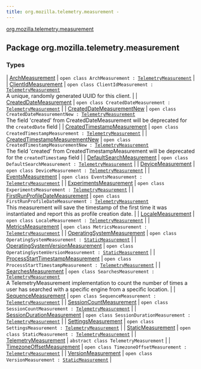 ```yaml
---
title: org.mozilla.telemetry.measurement - 
---
```


[org.mozilla.telemetry.measurement](./index.html)

## Package org.mozilla.telemetry.measurement

### Types

| [ArchMeasurement](-arch-measurement/index.html) | `open class ArchMeasurement : `[`TelemetryMeasurement`](-telemetry-measurement/index.html) |
| [ClientIdMeasurement](-client-id-measurement/index.html) | `open class ClientIdMeasurement : `[`TelemetryMeasurement`](-telemetry-measurement/index.html)<br>A unique, randomly generated UUID for this client. |
| [CreatedDateMeasurement](-created-date-measurement/index.html) | `open class CreatedDateMeasurement : `[`TelemetryMeasurement`](-telemetry-measurement/index.html) |
| [CreatedDateMeasurementNew](-created-date-measurement-new/index.html) | `open class CreatedDateMeasurementNew : `[`TelemetryMeasurement`](-telemetry-measurement/index.html)<br>The field 'created' from CreatedDateMeasurement will be deprecated for the `createdDate` field |
| [CreatedTimestampMeasurement](-created-timestamp-measurement/index.html) | `open class CreatedTimestampMeasurement : `[`TelemetryMeasurement`](-telemetry-measurement/index.html) |
| [CreatedTimestampMeasurementNew](-created-timestamp-measurement-new/index.html) | `open class CreatedTimestampMeasurementNew : `[`TelemetryMeasurement`](-telemetry-measurement/index.html)<br>The field 'created' from CreatedTimestampMeasurement will be deprecated for the `createdTimestamp` field |
| [DefaultSearchMeasurement](-default-search-measurement/index.html) | `open class DefaultSearchMeasurement : `[`TelemetryMeasurement`](-telemetry-measurement/index.html) |
| [DeviceMeasurement](-device-measurement/index.html) | `open class DeviceMeasurement : `[`TelemetryMeasurement`](-telemetry-measurement/index.html) |
| [EventsMeasurement](-events-measurement/index.html) | `open class EventsMeasurement : `[`TelemetryMeasurement`](-telemetry-measurement/index.html) |
| [ExperimentsMeasurement](-experiments-measurement/index.html) | `open class ExperimentsMeasurement : `[`TelemetryMeasurement`](-telemetry-measurement/index.html) |
| [FirstRunProfileDateMeasurement](-first-run-profile-date-measurement/index.html) | `open class FirstRunProfileDateMeasurement : `[`TelemetryMeasurement`](-telemetry-measurement/index.html)<br>This measurement will save the timestamp of the first time it was instantiated and report this as profile creation date. |
| [LocaleMeasurement](-locale-measurement/index.html) | `open class LocaleMeasurement : `[`TelemetryMeasurement`](-telemetry-measurement/index.html) |
| [MetricsMeasurement](-metrics-measurement/index.html) | `open class MetricsMeasurement : `[`TelemetryMeasurement`](-telemetry-measurement/index.html) |
| [OperatingSystemMeasurement](-operating-system-measurement/index.html) | `open class OperatingSystemMeasurement : `[`StaticMeasurement`](-static-measurement/index.html) |
| [OperatingSystemVersionMeasurement](-operating-system-version-measurement/index.html) | `open class OperatingSystemVersionMeasurement : `[`StaticMeasurement`](-static-measurement/index.html) |
| [ProcessStartTimestampMeasurement](-process-start-timestamp-measurement/index.html) | `open class ProcessStartTimestampMeasurement : `[`TelemetryMeasurement`](-telemetry-measurement/index.html) |
| [SearchesMeasurement](-searches-measurement/index.html) | `open class SearchesMeasurement : `[`TelemetryMeasurement`](-telemetry-measurement/index.html)<br>A TelemetryMeasurement implementation to count the number of times a user has searched with a specific engine from a specific location. |
| [SequenceMeasurement](-sequence-measurement/index.html) | `open class SequenceMeasurement : `[`TelemetryMeasurement`](-telemetry-measurement/index.html) |
| [SessionCountMeasurement](-session-count-measurement/index.html) | `open class SessionCountMeasurement : `[`TelemetryMeasurement`](-telemetry-measurement/index.html) |
| [SessionDurationMeasurement](-session-duration-measurement/index.html) | `open class SessionDurationMeasurement : `[`TelemetryMeasurement`](-telemetry-measurement/index.html) |
| [SettingsMeasurement](-settings-measurement/index.html) | `open class SettingsMeasurement : `[`TelemetryMeasurement`](-telemetry-measurement/index.html) |
| [StaticMeasurement](-static-measurement/index.html) | `open class StaticMeasurement : `[`TelemetryMeasurement`](-telemetry-measurement/index.html) |
| [TelemetryMeasurement](-telemetry-measurement/index.html) | `abstract class TelemetryMeasurement` |
| [TimezoneOffsetMeasurement](-timezone-offset-measurement/index.html) | `open class TimezoneOffsetMeasurement : `[`TelemetryMeasurement`](-telemetry-measurement/index.html) |
| [VersionMeasurement](-version-measurement/index.html) | `open class VersionMeasurement : `[`StaticMeasurement`](-static-measurement/index.html) |

